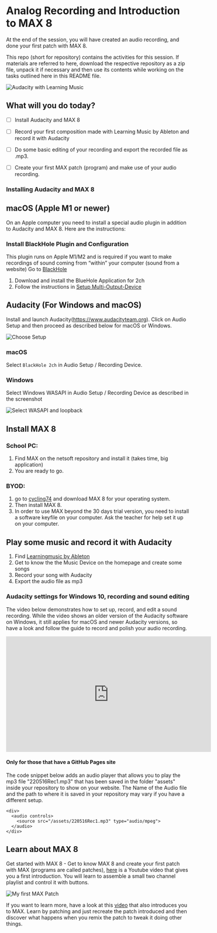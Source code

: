 # Analog Recording and Introduction to MAX 8

At the end of the session, you will have created an audio recording, and done your first patch with MAX 8.

This repo (short for repository) contains the activities for this session. If materials are referred to here, download the respective repository as a zip file, unpack it if necessary and then use its contents while working on the tasks outlined here in this README file.

![Audacity with Learning Music](/media/2024-01-09_07-57-54.png)

## What will you do today?

- [ ] Install Audacity and MAX 8
- [ ] Record your first composition made with Learning Music by Ableton and record it with Audacity
- [ ] Do some basic editing of your recording and export the recorded file as .mp3.
- [ ] Create your first MAX patch (program) and make use of your audio recording.


### Installing Audacity and MAX 8

## macOS (Apple M1 or newer)

On an Apple computer you need to install a special audio plugin in addition to Audacity and MAX 8. Here are the instructions:

### Install BlackHole Plugin and Configuration

This plugin runs on Apple M1/M2 and is required if you want to make recordings of sound coming from “within” your computer (sound from a website) Go to [BlackHole](https://github.com/ExistentialAudio/BlackHole)

1. Download and install the BlueHole Application for 2ch
2. Follow the instructions in [Setup Multi-Output-Device](https://github.com/ExistentialAudio/BlackHole/wiki/Multi-Output-Device)


## Audacity (For Windows and macOS)

Install and launch Audacity(https://www.audacityteam.org). Click on Audio Setup and then proceed as described below for macOS or Windows.

![Choose Setup](media/240110_Win11_1_Setup_Audacity.png)


### macOS

Select `BlackHole 2ch` in Audio Setup / Recording Device.


### Windows

Select Windows WASAPI in Audio Setup / Recording Device as described in the screenshot

![Select WASAPI and loopback](media/240110_Win11_2_Setup_Audacity.png)


## Install MAX 8

### School PC: 
1. Find MAX on the netsoft repository and install it (takes time, big application)
2. You are ready to go.

### BYOD: 
1. go to [cycling74](https://cycling74.com/downloads) and download MAX 8 for your operating system.
2. Then install MAX 8.
3. In order to use MAX beyond the 30 days trial version, you need to install a software keyfile on your computer. Ask the teacher for help set it up on your computer.


## Play some music and record it with Audacity
1. Find [Learningmusic by Ableton](https://learningmusic.ableton.com/index.html)
2. Get to know the the Music Device on the homepage and create some songs
3. Record your song with Audacity
4. Export the audio file as mp3


### Audacity settings for Windows 10, recording and sound editing

The video below demonstrates how to set up, record, and edit a sound recording. While the video shows an older version of the Audacity software on Windows, it still applies for macOS and newer Audacity versions, so have a look and follow the guide to record and polish your audio recording.

<iframe width="560" height="315" src="https://www.youtube.com/embed/knL6uKBGyIg" title="YouTube video player" frameborder="0" allow="accelerometer; autoplay; clipboard-write; encrypted-media; gyroscope; picture-in-picture" allowfullscreen></iframe>


#### Only for those that have a GitHub Pages site

The code snippet below adds an audio player that allows you to play the mp3 file "220516Rec1.mp3" that has been saved in the folder "assets" inside your repository to show on your website. The Name of the Audio file and the path to where it is saved in your repository may vary if you have a different setup.

``` language=html
<div>
  <audio controls>
    <source src="/assets/220516Rec1.mp3" type="audio/mpeg">
  </audio>
</div>
```


## Learn about MAX 8

Get started with MAX 8 - Get to know MAX 8 and create your first patch with MAX (programs are called patches), [here](https://youtu.be/XQIWh4AnluI) is a Youtube video that gives you a first introduction. You will learn to assemble a small two channel playlist and control it with buttons.

![My first MAX Patch](/media/2024-01-09_08-59-21.png)

If you want to learn more, have a look at this [video](https://youtu.be/-4nZ6wnVdY8) that also introduces you to MAX. Learn by patching and just recreate the patch introduced and then discover what happens when you remix the patch to tweak it doing other things.
